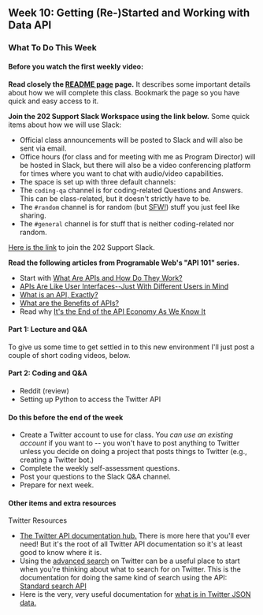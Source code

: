## Week 10: Getting (Re-)Started and Working with Data API

### What To Do This Week

#### Before you watch the first weekly video:

**Read closely the [README page](README.md) page.** It describes some important details about how we will complete this class. Bookmark the page so you have quick and easy access to it.

**Join the 202 Support Slack Workspace using the link below.** Some quick items about how we will use Slack:

- Official class announcements will be posted to Slack and will also be sent via email.
- Office hours (for class and for meeting with me as Program Director) will be hosted in Slack, but there will also be a video conferencing platform for times where you want to chat with audio/video capabilities.
- The space is set up with three default channels:
- The `coding-qa` channel is for coding-related Questions and Answers. This can be class-related, but it doesn't strictly have to be.
- The `#random` channel is for random (but [SFW!](https://www.acronymfinder.com/Safe-for-Work-(website-links)-(SFW).html)) stuff you just feel like sharing.
- The `#general` channel is for stuff that is neither coding-related nor random.

[Here is the link](https://join.slack.com/t/iti202support/shared_invite/zt-czj9mv8w-X0KMejSfNN3wOyeEvBPZyA) to join the 202 Support Slack.

**Read the following articles from Programable Web's "API 101" series.**
- Start with [What Are APIs and How Do They Work?](https://www.programmableweb.com/api-university/what-are-apis-and-how-do-they-work)
- [APIs Are Like User Interfaces--Just With Different Users in Mind](https://www.programmableweb.com/news/apis-are-user-interfaces-just-different-users-mind/analysis/2015/12/03)
- [What is an API, Exactly?](https://www.programmableweb.com/news/what-api-exactly/analysis/2015/12/03)
- [What are the Benefits of APIs?](https://www.programmableweb.com/news/what-are-benefits-apis/analysis/2015/12/03)
- Read why [It's the End of the API Economy As We Know It](https://www.programmableweb.com/news/its-end-api-economy-we-know-it/analysis/2018/07/05)

#### Part 1: Lecture and Q&A

To give us some time to get settled in to this new environment I'll just post a couple of short coding videos, below.

#### Part 2: Coding and Q&A

- Reddit (review)
- Setting up Python to access the Twitter API

#### Do this before the end of the week

- Create a Twitter account to use for class. You _can use an existing account_ if you want to -- you won't have to post anything to Twitter unless you decide on doing a project that posts things to Twitter (e.g., creating a Twitter bot.)
- Complete the weekly self-assessment questions.
- Post your questions to the Slack Q&A channel.
- Prepare for next week.

#### Other items and extra resources

Twitter Resources

- [The Twitter API documentation hub.](https://developer.twitter.com/en/docs) There is more here that you'll ever need! But it's the root of all Twitter API documentation so it's at least good to know where it is.
- Using the [advanced search](https://twitter.com/search-advanced) on Twitter can be a useful place to start when you're thinking about what to search for on Twitter. This is the documentation for doing the same kind of search using the API: [Standard search API](https://developer.twitter.com/en/docs/tweets/search/overview)
- Here is the very, very useful documentation for [what is in Twitter JSON data.](https://developer.twitter.com/en/docs/tweets/data-dictionary/overview/intro-to-tweet-json)
